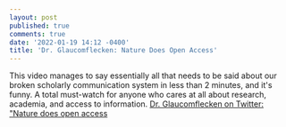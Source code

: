 ```yaml
---
layout: post
published: true
comments: true
date: '2022-01-19 14:12 -0400'
title: 'Dr. Glaucomflecken: Nature Does Open Access'
---
```


This video manages to say essentially all that needs to be said about our broken scholarly communication system in less than 2 minutes, and it's funny. A total must-watch for anyone who cares at all about research, academia, and access to information. 
[Dr. Glaucomflecken on Twitter: "Nature does open access](https://twitter.com/DGlaucomflecken/status/1484679759829209090)
